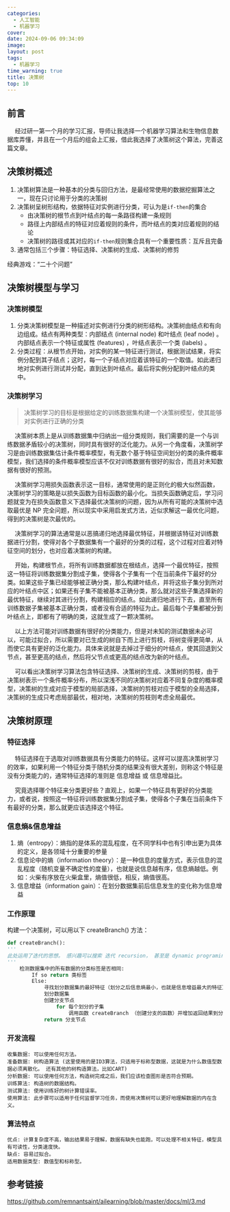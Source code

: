 ```yaml
---
categories: 
  - 人工智能
  - 机器学习
cover: 
date: 2024-09-06 09:34:09
image: 
layout: post
tags: 
  - 机器学习
time_warning: true
title: 决策树
top: 10
---
```

## 前言
&emsp; 经过研一第一个月的学习汇报，导师让我选择一个机器学习算法和生物信息数据库弄懂，并且在一个月后的组会上汇报，借此我选择了决策树这个算法，完善这篇文章。
<!-- more -->

## 决策树概述
1. 决策树算法是一种基本的分类与回归方法，是最经常使用的数据挖掘算法之一，现在只讨论用于分类的决策树
2. 决策树呈树形结构，依据特征对实例进行分类，可认为是`if-then`的集合
	- 由决策树的根节点到叶结点的每一条路径构建一条规则
	- 路径上内部结点的特征对应着规则的条件，而叶结点的类对应着规则的结论
	- 决策树的路径或其对应的`if-then`规则集合具有一个重要性质：互斥且完备
3. 通常包括三个步骤：特征选择、决策树的生成、决策树的修剪

经典游戏：“二十个问题”

## 决策树模型与学习
### 决策树模型
1. 分类决策树模型是一种描述对实例进行分类的树形结构。决策树由结点和有向边组成。结点有两种类型：内部结点 (internal node) 和叶结点 (leaf node) 。内部结点表示一个特征或属性 (features) ，叶结点表示一个类 (labels) 。
2. 分类过程：从根节点开始，对实例的某一特征进行测试，根据测试结果，将实例分配到其子结点；这时，每一个子结点对应着该特征的一个取值。如此递归地对实例进行测试并分配，直到达到叶结点。最后将实例分配到叶结点的类中。

### 决策树学习
> 决策树学习的目标是根据给定的训练数据集构建一个决策树模型，使其能够对实例进行正确的分类

&emsp; 决策树本质上是从训练数据集中归纳出一组分类规则，我们需要的是一个与训练数据矛盾较小的决策树，同时具有很好的泛化能力。从另一个角度看，决策树学习是由训练数据集估计条件概率模型，有无数个基于特征空间划分的类的条件概率模型，我们选择的条件概率模型应该不仅对训练数据有很好的拟合，而且对未知数据有很好的预测。  

&emsp; 决策树学习用损失函数表示这一目标，通常使用的是正则化的极大似然函数，决策树学习的策略是以损失函数为目标函数的最小化。当损失函数确定后，学习问题就变为在损失函数意义下选择最优决策树的问题，因为从所有可能的决策树中选取最优是 NP 完全问题，所以现实中采用启发式方法，近似求解这一最优化问题，得到的决策树是次最优的。  

&emsp; 决策树学习的算法通常是以恶搞递归地选择最优特征，并根据该特征对训练数据进行分割，使得对各个子数据集有一个最好的分类的过程，这个过程对应着对特征空间的划分，也对应着决策树的构建。  

&emsp; 开始，构建根节点，将所有训练数据都放在根结点，选择一个最优特征，按照这一特征将训练数据集分割成子集，使得各个子集有一个在当前条件下最好的分类。如果这些子集已经能够被正确分类，那么构建叶结点，并将这些子集分到所对应的叶结点中区；如果还有子集不能被基本正确分类，那么就对这些子集选择新的最优特征，继续对其进行分割，构建相应的结点。如此递归地进行下去，直至所有训练数据子集被基本正确分类，或者没有合适的特征为止。最后每个子集都被分到叶结点上，即都有了明确的类，这就生成了一颗决策树。  

&emsp; 以上方法可能对训练数据有很好的分类能力，但是对未知的测试数据未必可以，可能过拟合，所以需要对已生成的树自下而上进行剪枝，将树变得更简单，从而使它具有更好的泛化能力。具体来说就是去掉过于细分的叶结点，使其回退到父节点，甚至更高的结点，然后将父节点或更高的结点改为新的叶结点。  

&emsp; 可以看出决策树学习算法包含特征选择、决策树的生成、决策树的剪枝，由于决策树表示一个条件概率分布，所以深浅不同的决策树对应着不同复杂度的概率模型，决策树的生成对应于模型的局部选择，决策树的剪枝对应于模型的全局选择，决策树的生成只考虑局部最优，相对地，决策树的剪枝则考虑全局最优。

## 决策树原理
### 特征选择
&emsp; 特征选择在于选取对训练数据具有分类能力的特征。这样可以提高决策树学习的效率，如果利用一个特征分类于随机分类的结果没有很大差别，则称这个特征是没有分类能力的，通常特征选择的准则是 信息增益 或 信息增益比。  

&emsp; 究竟选择哪个特征来分类更好些？直观上，如果一个特征具有更好的分类能力，或者说，按照这一特征将训练数据集分割成子集，使得各个子集在当前条件下有最好的分类，那么就更应该选择这个特征。
### 信息熵&信息增益
1. 熵（entropy）：熵指的是体系的混乱程度，在不同学科中也有引申出更为具体的定义，是各领域十分重要的参量
2. 信息论中的熵（information theory）：是一种信息的度量方式，表示信息的混乱程度（随机变量不确定性的度量），也就是说信息越有序，信息熵越低。例如：火柴有序放在火柴盒里，熵值很低，相反，熵值很高。
3. 信息增益（information gain）：在划分数据集前后信息发生的变化称为信息增益

### 工作原理
构建一个决策树，可以用以下 createBranch() 方法：
```python
def createBranch():
'''
此处运用了迭代的思想。 感兴趣可以搜索 迭代 recursion， 甚至是 dynamic programing。
'''
    检测数据集中的所有数据的分类标签是否相同:
        If so return 类标签
        Else:
            寻找划分数据集的最好特征（划分之后信息熵最小，也就是信息增益最大的特征）
            划分数据集
            创建分支节点
                for 每个划分的子集
                    调用函数 createBranch （创建分支的函数）并增加返回结果到分支节点中
            return 分支节点
```

### 开发流程
```
收集数据: 可以使用任何方法。
准备数据: 树构造算法 (这里使用的是ID3算法，只适用于标称型数据，这就是为什么数值型数据必须离散化。 还有其他的树构造算法，比如CART)
分析数据: 可以使用任何方法，构造树完成之后，我们应该检查图形是否符合预期。
训练算法: 构造树的数据结构。
测试算法: 使用训练好的树计算错误率。
使用算法: 此步骤可以适用于任何监督学习任务，而使用决策树可以更好地理解数据的内在含义。
```

### 算法特点
```
优点: 计算复杂度不高，输出结果易于理解，数据有缺失也能跑，可以处理不相关特征，模型具有可读性，分类速度快。
缺点: 容易过拟合。
适用数据类型: 数值型和标称型。
```

## 参考链接
<https://github.com/remnantsaint/ailearning/blob/master/docs/ml/3.md>